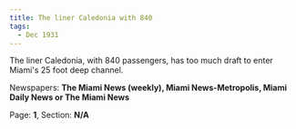 ```yaml
---  
title: The liner Caledonia with 840  
tags:  
  - Dec 1931  
---  
```

  
The liner Caledonia, with 840 passengers, has too much draft to enter Miami's 25 foot deep channel.  
  
Newspapers: **The Miami News (weekly), Miami News-Metropolis, Miami Daily News or The Miami News**  
  
Page: **1**, Section: **N/A** 

